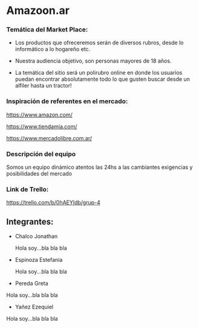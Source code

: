 # Amazoon.ar

### Temática del Market Place:

- Los productos que ofreceremos serán de diversos rubros, desde lo informático a lo hogareño  etc.  

- Nuestra audiencia objetivo, son personas mayores de 18 años. 

- La temática del sitio será un polirubro online en donde los usuarios puedan encontrar absolutamente todo lo que gusten buscar desde un alfiler hasta un tractor!

### Inspiración de referentes en el mercado:

https://www.amazon.com/ 

https://www.tiendamia.com/ 

https://www.mercadolibre.com.ar/    


### Descripción del equipo

Somos un equipo dinámico atentos las 24hs a las cambiantes exigencias y posibilidades del mercado

### Link de Trello: 

https://trello.com/b/0hAEYldb/grup-4


## Integrantes: 
- Chalco Jonathan

    Hola soy...bla bla bla

- Espinoza Estefania

     Hola soy...bla bla bla
    
- Pereda Greta

 Hola soy...bla bla bla

- Yañez Ezequiel

 Hola soy...bla bla bla

